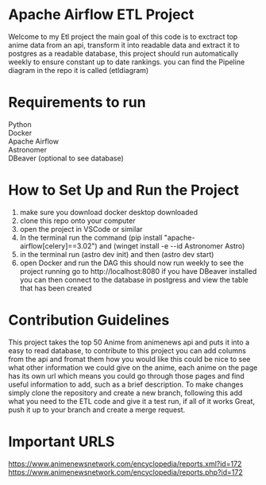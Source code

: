 Apache Airflow ETL Project
========

Welcome to my Etl project the main goal of this code is to exctract top anime data from an api, transform it into readable data and extract it to postgres as a readable database, this project should run automatically weekly to ensure constant up to date rankings. you can find the Pipeline diagram in the repo it is called (etldiagram)

Requirements to run 
================
Python  
Docker  
Apache Airflow  
Astronomer  
DBeaver (optional to see database)  

How to Set Up and Run the Project 
===========================
1. make sure you download docker desktop downloaded
2. clone this repo onto your computer
3. open the project in VSCode or similar
4. In the terminal run the command (pip install "apache-airflow[celery]==3.02") and (winget install -e --id Astronomer Astro)
5. in the terminal run (astro dev init) and then (astro dev start)
6. open Docker and run the DAG this should now run weekly
to see the project running go to http://localhost:8080
if you have DBeaver installed you can then connect to the database in postgress and view the table that has been created 

Contribution Guidelines
=======
This project takes the top 50 Anime from animenews api and puts it into a easy to read database, to contribute to this project you can add columns from the api and fromat them how you would like this could be nice to see what other information we could give on the anime, each anime on the page has its own url which means you could go through those pages and find useful information to add, such as a brief description.
To make changes simply clone the repository and create a new branch, following this add what you need to the ETL code and give it a test run, if all of it works Great, push it up to your branch and create a merge request.

Important URLS
=======
https://www.animenewsnetwork.com/encyclopedia/reports.xml?id=172  
https://www.animenewsnetwork.com/encyclopedia/reports.php?id=172

